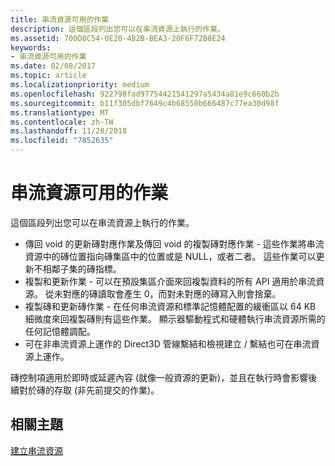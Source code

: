 ```yaml
---
title: 串流資源可用的作業
description: 這個區段列出您可以在串流資源上執行的作業。
ms.assetid: 700D8C54-0E20-4B2B-BEA3-20F6F72B8E24
keywords:
- 串流資源可用的作業
ms.date: 02/08/2017
ms.topic: article
ms.localizationpriority: medium
ms.openlocfilehash: 922798fad97754421541297a5434a81e9c660b2b
ms.sourcegitcommit: b11f305dbf7649c4b68550b666487c77ea30d98f
ms.translationtype: MT
ms.contentlocale: zh-TW
ms.lasthandoff: 11/28/2018
ms.locfileid: "7852635"
---
```

# <a name="operations-available-on-streaming-resources"></a>串流資源可用的作業


這個區段列出您可以在串流資源上執行的作業。

-   傳回 void 的更新磚對應作業及傳回 void 的複製磚對應作業 - 這些作業將串流資源中的磚位置指向磚集區中的位置或是 NULL，或者二者。 這些作業可以更新不相鄰子集的磚指標。
-   複製和更新作業 - 可以在預設集區介面來回複製資料的所有 API 適用於串流資源。 從未對應的磚讀取會產生 0，而對未對應的磚寫入則會捨棄。
-   複製磚和更新磚作業 - 在任何串流資源和標準記憶體配置的緩衝區以 64 KB 細微度來回複製磚則有這些作業。 顯示器驅動程式和硬體執行串流資源所需的任何記憶體調配。
-   可在非串流資源上運作的 Direct3D 管線繫結和檢視建立 / 繫結也可在串流資源上運作。

磚控制項適用於即時或延遲內容 (就像一般資源的更新)，並且在執行時會影響後續對於磚的存取 (非先前提交的作業)。

## <a name="span-idrelated-topicsspanrelated-topics"></a><span id="related-topics"></span>相關主題


[建立串流資源](creating-streaming-resources.md)

 

 




